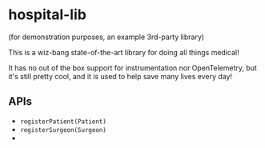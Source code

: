 
# hospital-lib

(for demonstration purposes, an example 3rd-party library)

This is a wiz-bang state-of-the-art library for doing all things medical!
 
It has no out of the box support for instrumentation nor OpenTelemetry, but it's
still pretty cool, and it is used to help save many lives every day!

## APIs

* `registerPatient(Patient)`
* `registerSurgeon(Surgeon)`
* 
